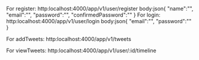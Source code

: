 For register: http:localhost:4000/app/v1/user/register
body:json{
"name":"",
"email":"",
"password":"",
"confirmedPassword":""
}
For login: http:localhost:4000/app/v1/user/login
body:json{
"email":"",
"password":""
}

For addTweets: http:localhost:4000/app/v1/tweets

For viewTweets: http:localhost:4000/app/v1/user/:id/timeline
